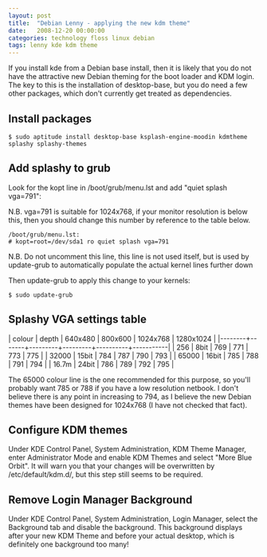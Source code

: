 ```yaml
---
layout: post
title:  "Debian Lenny - applying the new kdm theme"
date:   2008-12-20 00:00:00
categories: technology floss linux debian
tags: lenny kde kdm theme
---
```


If you install kde from a Debian base install, then it is likely that you do not have the attractive new Debian theming for the boot loader and KDM login.  The key to this is the installation of desktop-base, but you do need a few other packages, which don't currently get treated as dependencies.

## Install packages

    $ sudo aptitude install desktop-base ksplash-engine-moodin kdmtheme splashy splashy-themes

## Add splashy to grub

Look for the kopt line in /boot/grub/menu.lst and add "quiet splash vga=791":

N.B.  vga=791 is suitable for 1024x768, if your monitor resolution is below this, then you should change this number by reference to the table below.

    /boot/grub/menu.lst:
    # kopt=root=/dev/sda1 ro quiet splash vga=791

N.B. Do not uncomment this line, this line is not used itself, but is used by update-grub to automatically populate the actual kernel lines further down

Then update-grub to apply this change to your kernels:

    $ sudo update-grub

## Splashy VGA settings table

| colour | depth | 640x480 | 800x600 | 1024x768 | 1280x1024 |
|--------+-------+---------+---------+----------+-----------|
| 256    | 8bit  | 769     | 771     | 773      | 775       |
| 32000  | 15bit | 784     | 787     | 790      | 793       |
| 65000  | 16bit | 785     | 788     | 791      | 794       |
| 16.7m  | 24bit | 786     | 789     | 792      | 795       |

The 65000 colour line is the one recommended for this purpose, so you'll probably want 785 or 788 if you have a low resolution netbook.  I don't believe there is any point in increasing to 794, as I believe the new Debian themes have been designed for 1024x768 (I have not checked that fact).

## Configure KDM themes

Under KDE Control Panel, System Administration, KDM Theme Manager, enter Administrator Mode and enable KDM Themes and select "More Blue Orbit".  It will warn you that your changes will be overwritten by /etc/default/kdm.d/, but this step still seems to be required.

## Remove Login Manager Background

Under KDE Control Panel, System Administration, Login Manager, select the Background tab and disable the background.  This background displays after your new KDM Theme and before your actual desktop, which is definitely one background too many!

